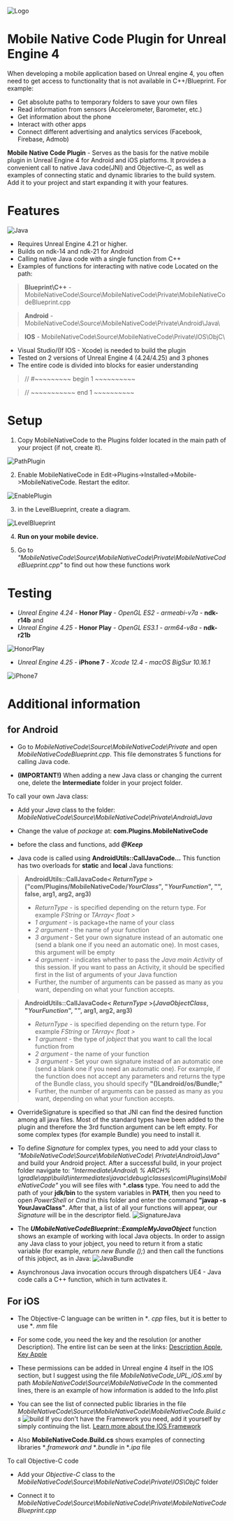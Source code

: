 
![Logo](screenshot/Logo3.png)

# Mobile Native Code Plugin for Unreal Engine 4
When developing a mobile application based on Unreal engine 4, you often need to get access to functionality that is not available in C++/Blueprint. For example:
* Get absolute paths to temporary folders to save your own files
* Read information from sensors (Accelerometer, Barometer, etc.)
* Get information about the phone
* Interact with other apps
* Connect different advertising and analytics services (Facebook, Firebase, Admob)

**Mobile Native Code Plugin** - Serves as the basis for the native mobile plugin in Unreal Engine 4 for Android and iOS platforms. It provides a convenient call to native Java code(JNI) and Objective-C, as well as examples of connecting static and dynamic libraries to the build system. Add it to your project and start expanding it with your features.

# Features
![Java](screenshot/CallJava4.png)

* Requires Unreal Engine 4.21 or higher.
* Builds on ndk-14 and ndk-21 for Android
* Calling native Java code with a single function from C++
* Examples of functions for interacting with native code
Located on the path:
> **Blueprint\C++** - MobileNativeCode\Source\MobileNativeCode\Private\MobileNativeCodeBlueprint.cpp

 > **Android** - MobileNativeCode\Source\MobileNativeCode\Private\Android\Java\

> **IOS** - MobileNativeCode\Source\MobileNativeCode\Private\IOS\ObjC\

* Visual Studio/(If IOS - Xcode) is needed to build the plugin
* Tested on 2 versions of Unreal Engine 4 (4.24/4.25) and 3 phones
* The entire code is divided into blocks for easier understanding

> // #~~~~~~~~~ begin 1 ~~~~~~~~~~

> // ~~~~~~~~~~~ end 1 ~~~~~~~~~~

# Setup

1) Copy MobileNativeCode to the Plugins folder located in the main path of your project (if not, create it).

![PathPlugin](screenshot/PathPlugin2.png)

2) Enable MobileNativeCode in Edit->Plugins->Installed->Mobile->MobileNativeCode. Restart the editor.

![EnablePlugin](screenshot/EnablePlugin1.png)

3) in the LevelBlueprint, create a diagram.

![LevelBlueprint](screenshot/LevelBlueprint2.png)

4) **Run on your mobile device.**

5) Go to *"MobileNativeCode\Source\MobileNativeCode\Private\MobileNativeCodeBlueprint.cpp"* to find out how these functions work

# Testing

* *Unreal Engine 4.24* - **Honor Play** - *OpenGL ES2* - *armeabi-v7a* - **ndk-r14b**
 and
* *Unreal Engine 4.25* - **Honor Play** - *OpenGL ES3.1* - *arm64-v8a* - **ndk-r21b**

![HonorPlay](screenshot/HonorPlay_2.png)

* *Unreal Engine 4.25* - **iPhone 7** - *Xcode 12.4* - *macOS BigSur 10.16.1*

![iPhone7](screenshot/iPhone7_2.png)

# Additional information

## for Android

* Go to *MobileNativeCode\Source\MobileNativeCode\Private* and open *MobileNativeCodeBlueprint.cpp*.
This file demonstrates 5 functions for calling Java code.

* **(IMPORTANT!)** When adding a new Java class or changing the current one, delete the **Intermediate** folder in your project folder.

To call your own Java class:

* Add your *Java* class to the folder: *MobileNativeCode\Source\MobileNativeCode\Private\Android\Java*

* Change the value of *package* at: **com.Plugins.MobileNativeCode**

* before the class and functions, add ***@Keep***

* Java code is called using **AndroidUtils::CallJavaCode...**
 This function has two overloads for **static** and **local** Java functions:

> **AndroidUtils::CallJavaCode< *ReturnType* >("com/Plugins/MobileNativeCode/*YourClass*", "*YourFunction*", "", false, arg1, arg2, arg3)**
>* *ReturnType* - is specified depending on the return type. For example *FString* or *TArray< float >*
>* *1 argument* - is package+the name of your class 
>* *2 argument* - the name of your function 
>* *3 argument* - Set your own signature instead of an automatic one (send a blank one if you need an automatic one). 
> In most cases, this argument will be empty 
>* *4 argument* - indicates whether to pass the *Java main Activity* of this session. 
> If you want to pass an Activity, it should be specified first in the list of arguments of your Java function
>*  Further, the number of arguments can be passed as many as you want, depending on what your function accepts.

> **AndroidUtils::CallJavaCode< *ReturnType* >(*JavaObjectClass*, "*YourFunction*", "", arg1, arg2, arg3)**
>* *ReturnType* - is specified depending on the return type. For example *FString* or *TArray< float >*
>* *1 argument* - the type of *jobject* that you want to call the local function from
>* *2 argument* - the name of your function 
>* *3 argument* - Set your own signature instead of an automatic one (send a blank one if you need an automatic one).
> For example, if the function does not accept any parameters and returns the type of the Bundle class, you should specify **"()Landroid/os/Bundle;"**
>*  Further, the number of arguments can be passed as many as you want, depending on what your function accepts.

* OverrideSignature is specified so that JNI can find the desired function among all java files. Most of the standard types have been added to the plugin and therefore the 3rd function argument can be left empty. For some complex types (for example Bundle) you need to install it.

* To define *Signature* for complex types, you need to add your class to *"MobileNativeCode\Source\MobileNativeCode\ Private\Android\Java\"* and build your Android project. After a successful build, in your project folder navigate to: *"Intermediate\Android\ % ARCH% \gradle\app\build\intermediates\javac\debug\classes\com\Plugins\MobileNativeCode"*
you will see files with ***.class** type. You need to add the path of your **jdk/bin** to the system variables in **PATH**, then you need to open *PowerShell* or *Cmd* in this folder and enter the command **"javap -s YourJavaClass"**. After that, a list of all your functions will appear, our *Signature* will be in the descriptor field.
![SignatureJava](screenshot/Javap_Android.png)

* The ***UMobileNativeCodeBlueprint::ExampleMyJavaObject*** function shows an example of working with local Java objects. In order to assign any Java class to your jobject, you need to return it from a static variable (for example, *return new Bundle ();*) and then call the functions of this jobject, as in Java:
![JavaBundle](screenshot/JavaBundle_Android.png)

* Asynchronous Java invocation occurs through dispatchers UE4 - Java code calls a C++ function, which in turn activates it.

## For iOS

* The Objective-C language can be written in **. cpp* files, but it is better to use **. mm* file

* For some code, you need the key and the resolution (or another Description). The entire list can be seen at the links:
[Description Apple](https://developer.apple.com/documentation/bundleresources/information_property_list/protected_resources),
[Key Apple](https://developer.apple.com/library/archive/documentation/General/Reference/InfoPlistKeyReference/Articles/iPhoneOSKeys.html#//apple_ref/doc/uid/TP40009252-SW3)

* These permissions can be added in Unreal engine 4 itself in the IOS section, but I suggest using the file *MobileNativeCode_UPL_iOS.xml* by path *MobileNativeCode\Source\MobileNativeCode*
In the commented lines, there is an example of how information is added to the Info.plist

* You can see the list of connected public libraries in the file *MobileNativeCode\Source\MobileNativeCode\MobileNativeCode.Build.cs*
![build](screenshot/IOS_framework2.png)
If you don't have the Framework you need, add it yourself by simply continuing the list.
[Learn more about the IOS Framework](https://developer.apple.com/documentation/technologies)

* Also **MobileNativeCode.Build.cs** shows examples of connecting libraries **.framework and* **.bundle* in **.ipa* file

To call Objective-C code

* Add your *Objective-C* class to the *MobileNativeCode\Source\MobileNativeCode\Private\IOS\ObjC* folder

* Connect it to *MobileNativeCode\Source\MobileNativeCode\Private\MobileNativeCodeBlueprint.cpp*
